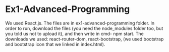 # Ex1-Advanced-Programming
We used React.js.
The files are in ex1-advanced-programming folder.
In order to run, download the files (you need the node_modules folder too, but you told us not to upload it), and then write in cmd- npm start.
The downloads we used: react-router-dom, react-bootstrap, (we used bootstrap and bootstrap icon that we linked in index.html).
